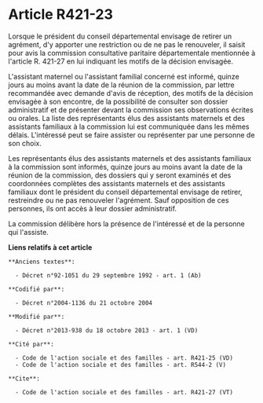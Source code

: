 # Article R421-23

Lorsque le président du conseil départemental envisage de retirer un agrément, d'y apporter une restriction ou de ne pas le
renouveler, il saisit pour avis la commission consultative paritaire départementale mentionnée à l'article R. 421-27 en lui
indiquant les motifs de la décision envisagée. 

L'assistant maternel ou l'assistant familial concerné est informé, quinze jours au moins avant la date de la réunion de la
commission, par lettre recommandée avec demande d'avis de réception, des motifs de la décision envisagée à son encontre, de
la possibilité de consulter son dossier administratif et de présenter devant la commission ses observations écrites ou
orales. La liste des représentants élus des assistants maternels et des assistants familiaux à la commission lui est
communiquée dans les mêmes délais. L'intéressé peut se faire assister ou représenter par une personne de son choix. 

Les représentants élus des assistants maternels et des assistants familiaux à la commission sont informés, quinze jours au
moins avant la date de la réunion de la commission, des dossiers qui y seront examinés et des coordonnées complètes des
assistants maternels et des assistants familiaux dont le président du conseil départemental envisage de retirer, restreindre
ou ne pas renouveler l'agrément. Sauf opposition de ces personnes, ils ont accès à leur dossier administratif. 

La commission délibère hors la présence de l'intéressé et de la personne qui l'assiste.

**Liens relatifs à cet article**

	**Anciens textes**:

	  - Décret n°92-1051 du 29 septembre 1992 - art. 1 (Ab)

	**Codifié par**:

	  - Décret n°2004-1136 du 21 octobre 2004

	**Modifié par**:

	  - Décret n°2013-938 du 18 octobre 2013 - art. 1 (VD)

	**Cité par**:

	  - Code de l'action sociale et des familles - art. R421-25 (VD)
	  - Code de l'action sociale et des familles - art. R544-2 (V)

	**Cite**:

	  - Code de l'action sociale et des familles - art. R421-27 (VT)

